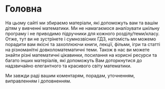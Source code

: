 # Головна

На цьому сайті ми збираємо матеріали, які допоможуть вам та вашім дітям у вивченні математики. Ми не намагаємося аналізувати шкільну програму і не приводимо підручники для кожного розділу/теми/класу. Отже, тут ви не зустрінете і сумнозвісних ГДЗ, натомість ми можемо порадити вам якісні та захоплюючи книги, лекції, фільми, ігри та статті на різноманітні довколоматематичні теми. Також в нас ви можете знайти різні математичні цікавинки, посилання на корисні ресурси та багато інших матеріалів, які допоможуть Вам доторкнутися до надзвичайно елегантного та красивого світу математики.

Ми завжди раді вашим коментарям, порадам, уточненням, виправленням і доповненням.

